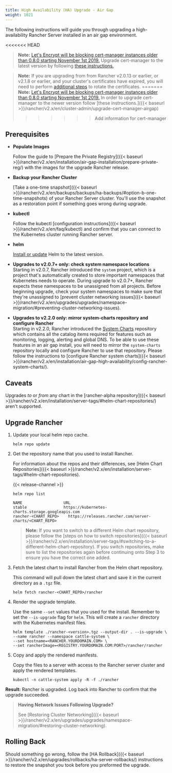 ```yaml
---
title: High Availability (HA) Upgrade - Air Gap
weight: 1021
---
```


The following instructions will guide you through upgrading a high-availability Rancher Server installed in an air gap environment.

<<<<<<< HEAD
>**Note:** [Let's Encrypt will be blocking cert-manager instances older than 0.8.0 starting November 1st 2019.](https://community.letsencrypt.org/t/blocking-old-cert-manager-versions/98753) Upgrade cert-manager to the latest version by following [these instructions.]({{<baseurl>}}/rancher/v2.x/en/installation/options/upgrading-cert-manager)

> **Note:** If you are upgrading from from Rancher v2.0.13 or earlier, or v2.1.8 or earlier, and your cluster's certificates have expired, you will need to perform [additional steps]({{<baseurl>}}/rancher/v2.x/en/cluster-admin/certificate-rotation/#rotating-expired-certificates-after-upgrading-older-rancher-versions) to rotate the certificates.
=======
>**Note:** [Let's Encrypt will be blocking cert-manager instances older than 0.8.0 starting November 1st 2019.](https://community.letsencrypt.org/t/blocking-old-cert-manager-versions/98753) In order to upgrade cert-manager to the newer version follow [these instructions.]({{< baseurl >}}/rancher/v2.x/en/cluster-admin/upgrade-cert-manager-airgap)
>>>>>>> Add information for cert-manager

## Prerequisites

- **Populate Images**

    Follow the guide to [Prepare the Private Registry]({{< baseurl >}}/rancher/v2.x/en/installation/air-gap-installation/prepare-private-reg/) with the images for the upgrade Rancher release.

- **Backup your Rancher Cluster**

    [Take a one-time snapshot]({{< baseurl >}}/rancher/v2.x/en/backups/backups/ha-backups/#option-b-one-time-snapshots)
    of your Rancher Server cluster. You'll use the snapshot as a restoration point if something goes wrong during upgrade.

- **kubectl**

    Follow the kubectl [configuration instructions]({{< baseurl >}}/rancher/v2.x/en/faq/kubectl) and confirm that you can connect to the Kubernetes cluster running Rancher server.

- **helm**

    [Install or update](https://docs.helm.sh/using_helm/#installing-helm) Helm to the latest version.

- **Upgrades to v2.0.7+ only: check system namespace locations**<br/>
     Starting in v2.0.7, Rancher introduced the `system` project, which is a project that's automatically created to store important namespaces that Kubernetes needs to operate. During upgrade to v2.0.7+, Rancher expects these namespaces to be unassigned from all projects. Before beginning upgrade, check your system namespaces to make sure that they're unassigned to [prevent cluster networking issues]({{< baseurl >}}/rancher/v2.x/en/upgrades/upgrades/namespace-migration/#preventing-cluster-networking-issues).

- **Upgrades to v2.2.0 only: mirror system-charts repository and configure Rancher**<br/>
    Starting in v2.2.0, Rancher introduced the [System Charts](https://github.com/rancher/system-charts) repository which contains all the catalog items required for features such as monitoring, logging, alerting and global DNS. To be able to use these features in an air gap install, you will need to mirror the `system-charts` repository locally and configure Rancher to use that repository. Please follow the instructions to [configure Rancher system charts]({{< baseurl >}}/rancher/v2.x/en/installation/air-gap-high-availability/config-rancher-system-charts/).

## Caveats
Upgrades _to_ or _from_ any chart in the  [rancher-alpha repository]({{< baseurl >}}/rancher/v2.x/en/installation/server-tags/#helm-chart-repositories/) aren't supported.

## Upgrade Rancher

1. Update your local helm repo cache.

    ```
    helm repo update
    ```


2. Get the repository name that you used to install Rancher.

    For information about the repos and their differences, see [Helm Chart Repositories]({{< baseurl >}}/rancher/v2.x/en/installation/server-tags/#helm-chart-repositories).

    {{< release-channel >}}

    ```
    helm repo list

    NAME          	      URL
    stable        	      https://kubernetes-charts.storage.googleapis.com
    rancher-<CHART_REPO>	https://releases.rancher.com/server-charts/<CHART_REPO>
    ```

    > **Note:** If you want to switch to a different Helm chart repository, please follow the [steps on how to switch repositories]({{< baseurl >}}/rancher/v2.x/en/installation/server-tags/#switching-to-a-different-helm-chart-repository). If you switch repositories, make sure to list the repositories again before continuing onto Step 3 to ensure you have the correct one added.


3. Fetch the latest chart to install Rancher from the Helm chart repository.

    This command will pull down the latest chart and save it in the current directory as a `.tgz` file.

    ```plain
    helm fetch rancher-<CHART_REPO>/rancher
    ```

3. Render the upgrade template.

    Use the same `--set` values that you used for the install. Remember to set the `--is-upgrade` flag for `helm`. This will create a `rancher` directory with the Kubernetes manifest files.

    ```plain
    helm template ./rancher-<version>.tgz --output-dir . --is-upgrade \
    --name rancher --namespace cattle-system \
    --set hostname=<RANCHER.YOURDOMAIN.COM> \
    --set rancherImage=<REGISTRY.YOURDOMAIN.COM:PORT>/rancher/rancher
    ```

4. Copy and apply the rendered manifests.

    Copy the files to a server with access to the Rancher server cluster and apply the rendered templates.

    ```plain
    kubectl -n cattle-system apply -R -f ./rancher
    ```

**Result:** Rancher is upgraded. Log back into Rancher to confirm that the  upgrade succeeded.

>**Having Network Issues Following Upgrade?**
>
> See  [Restoring Cluster Networking]({{< baseurl >}}/rancher/v2.x/en/upgrades/upgrades/namespace-migration/#restoring-cluster-networking).

## Rolling Back

Should something go wrong, follow the [HA Rollback]({{< baseurl >}}/rancher/v2.x/en/upgrades/rollbacks/ha-server-rollbacks/) instructions to restore the snapshot you took before you preformed the upgrade.
